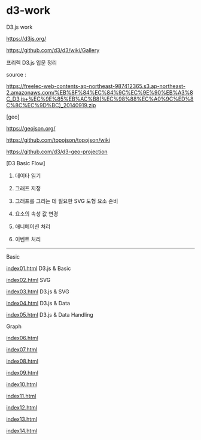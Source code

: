 # d3-work
D3.js work

https://d3js.org/

https://github.com/d3/d3/wiki/Gallery

프리렉 D3.js 입문 정리

 source : 

 https://freelec-web-contents-ap-northeast-987412365.s3.ap-northeast-2.amazonaws.com/%EB%8F%84%EC%84%9C%EC%9E%90%EB%A3%8C_D3.js+%EC%9E%85%EB%AC%B8(%EC%98%88%EC%A0%9C%ED%8C%8C%EC%9D%BC)_20140919.zip

[geo]

https://geojson.org/

https://github.com/topojson/topojson/wiki

https://github.com/d3/d3-geo-projection


[D3 Basic Flow]

1. 데이타 읽기

2. 그래프 지정

3. 그래프를 그리는 데 필요한  SVG 도형 요소 준비

4. 요소의 속성 값 변경

5. 애니메이션 처리 

6. 이벤트 처리 

------------------------------------------------
Basic


[index01.html](https://github.com/devsunset/d3-work/blob/main/Basic/index01.html)
D3.js & Basic

[index02.html](https://github.com/devsunset/d3-work/blob/main/Basic/index02.html)
SVG

[index03.html](https://github.com/devsunset/d3-work/blob/main/Basic/index03.html)
D3.js & SVG

[index04.html](https://github.com/devsunset/d3-work/blob/main/Basic/index04.html)
D3.js & Data

[index05.html](https://github.com/devsunset/d3-work/blob/main/Basic/index05.html)
D3.js & Data Handling


Graph


[index06.html](https://github.com/devsunset/d3-work/blob/main/Graph/index06.html)

[index07.html](https://github.com/devsunset/d3-work/blob/main/Graph/index07.html)

[index08.html](https://github.com/devsunset/d3-work/blob/main/Graph/index08.html)

[index09.html](https://github.com/devsunset/d3-work/blob/main/Graph/index09.html)

[index10.html](https://github.com/devsunset/d3-work/blob/main/Graph/index10.html)

[index11.html](https://github.com/devsunset/d3-work/blob/main/Graph/index11.html)

[index12.html](https://github.com/devsunset/d3-work/blob/main/Graph/index12.html)

[index13.html](https://github.com/devsunset/d3-work/blob/main/Graph/index13.html)

[index14.html](https://github.com/devsunset/d3-work/blob/main/Graph/index14.html)



